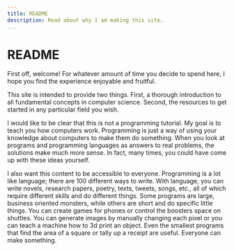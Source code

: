 ```yaml
---
title: README
description: Read about why I am making this site.
...
```


# README

First off, welcome! For whatever amount of time you decide to spend here, I hope
you find the experience enjoyable and fruitful.

This site is intended to provide two things. First, a thorough introduction to
all fundamental concepts in computer science. Second, the resources to get
started in any particular field you wish.

I would like to be clear that this is not a programming tutorial.  My goal is to
teach you how computers work. Programming is just a way of using your knowledge
about computers to make them do something. When you look at programs and
programming languages as answers to real problems, the solutions make much more
sense. In fact, many times, you could have come up with these ideas yourself.

I also want this content to be accessible to everyone. Programming is a lot like
language; there are 100 different ways to write. With language, you can write
novels, research papers, poetry, texts, tweets, songs, etc., all of which
require different skills and do different things. Some programs are large,
business oriented monsters, while others are short and do specific little
things. You can create games for phones or control the boosters space on
shuttles.  You can generate images by manually changing each pixel or you can
teach a machine how to 3d print an object. Even the smallest programs that find
the area of a square or tally up a receipt are useful. Everyone can make
something.
